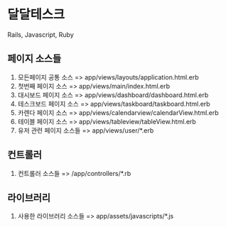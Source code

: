 # 달달테스크
Rails, Javascript, Ruby

## 페이지 소스들
1. 모든페이지 공통 소스 => app/views/layouts/application.html.erb
2. 첫번째 페이지 소스 => app/views/main/index.html.erb
3. 대시보드 페이지 소스 => app/views/dashboard/dashboard.html.erb
4. 테스크보드 페이지 소스 => app/views/taskboard/taskboard.html.erb
5. 카렌다 페이지 소스 => app/views/calendarview/calendarView.html.erb
6. 테이블 페이지 소스 => app/views/tableview/tableView.html.erb
7. 유저 관련 페이지 소스들 => app/views/user/*.erb

## 컨트롤러
1. 컨트롤러 소스들 => /app/controllers/*.rb

## 라이브러리
1. 사용한 라이브러리 소스들 => app/assets/javascripts/*.js


